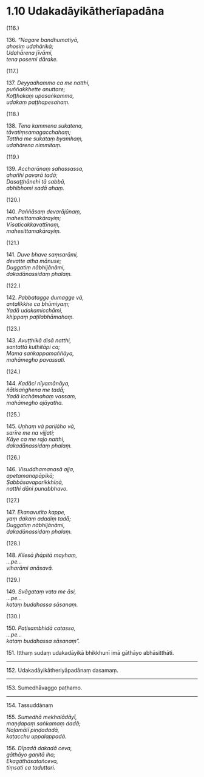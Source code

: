 

# 1.10 Udakadāyikātherīapadāna



(116.)

136\. _“Nagare bandhumatiyā,_  
_ahosiṃ udahārikā;_  
_Udahārena jīvāmi,_  
_tena posemi dārake._  


(117.)

137\. _Deyyadhammo ca me natthi,_  
_puññakkhette anuttare;_  
_Koṭṭhakaṃ upasaṅkamma,_  
_udakaṃ paṭṭhapesahaṃ._  


(118.)

138\. _Tena kammena sukatena,_  
_tāvatiṃsamagacchahaṃ;_  
_Tattha me sukataṃ byamhaṃ,_  
_udahārena nimmitaṃ._  


(119.)

139\. _Accharānaṃ sahassassa,_  
_ahañhi pavarā tadā;_  
_Dasaṭṭhānehi tā sabbā,_  
_abhibhomi sadā ahaṃ._  


(120.)

140\. _Paññāsaṃ devarājūnaṃ,_  
_mahesittamakārayiṃ;_  
_Vīsaticakkavattīnaṃ,_  
_mahesittamakārayiṃ._  


(121.)

141\. _Duve bhave saṃsarāmi,_  
_devatte atha mānuse;_  
_Duggatiṃ nābhijānāmi,_  
_dakadānassidaṃ phalaṃ._  


(122.)

142\. _Pabbatagge dumagge vā,_  
_antalikkhe ca bhūmiyaṃ;_  
_Yadā udakamicchāmi,_  
_khippaṃ paṭilabhāmahaṃ._  


(123.)

143\. _Avuṭṭhikā disā natthi,_  
_santattā kuthitāpi ca;_  
_Mama saṅkappamaññāya,_  
_mahāmegho pavassati._  


(124.)

144\. _Kadāci nīyamānāya,_  
_ñātisaṅghena me tadā;_  
_Yadā icchāmahaṃ vassaṃ,_  
_mahāmegho ajāyatha._  


(125.)

145\. _Uṇhaṃ vā pariḷāho vā,_  
_sarīre me na vijjati;_  
_Kāye ca me rajo natthi,_  
_dakadānassidaṃ phalaṃ._  


(126.)

146\. _Visuddhamanasā ajja,_  
_apetamanapāpikā;_  
_Sabbāsavaparikkhīṇā,_  
_natthi dāni punabbhavo._  


(127.)

147\. _Ekanavutito kappe,_  
_yaṃ dakaṃ adadiṃ tadā;_  
_Duggatiṃ nābhijānāmi,_  
_dakadānassidaṃ phalaṃ._  


(128.)

148\. _Kilesā jhāpitā mayhaṃ,_  
_…pe…_  
_viharāmi anāsavā._  


(129.)

149\. _Svāgataṃ vata me āsi,_  
_…pe…_  
_kataṃ buddhassa sāsanaṃ._  


(130.)

150\. _Paṭisambhidā catasso,_  
_…pe…_  
_kataṃ buddhassa sāsanaṃ”._  


151\. Itthaṃ sudaṃ udakadāyikā bhikkhunī imā gāthāyo abhāsitthāti.

---

152\. Udakadāyikātheriyāpadānaṃ dasamaṃ.



---

153\. Sumedhāvaggo paṭhamo.



---

154\. Tassuddānaṃ



155\. _Sumedhā mekhalādāyī,_  
_maṇḍapaṃ saṅkamaṃ dadā;_  
_Naḷamālī piṇḍadadā,_  
_kaṭacchu uppalappadā._  


156\. _Dīpadā dakadā ceva,_  
_gāthāyo gaṇitā iha;_  
_Ekagāthāsatañceva,_  
_tiṃsati ca taduttari._  




